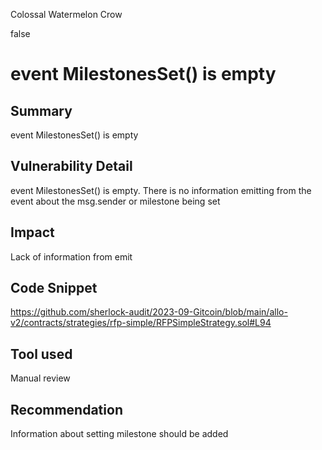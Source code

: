 Colossal Watermelon Crow

false

# event MilestonesSet() is empty
## Summary
event MilestonesSet() is empty

## Vulnerability Detail
event MilestonesSet() is empty. There is no information emitting from the event about the msg.sender or milestone being set

## Impact
Lack of information from emit

## Code Snippet
https://github.com/sherlock-audit/2023-09-Gitcoin/blob/main/allo-v2/contracts/strategies/rfp-simple/RFPSimpleStrategy.sol#L94

## Tool used
Manual review


## Recommendation
Information about setting milestone should be added
